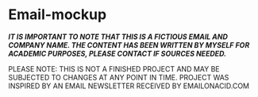 # Email-mockup
***IT IS IMPORTANT TO NOTE THAT THIS IS A FICTIOUS EMAIL AND COMPANY NAME. THE CONTENT HAS BEEN WRITTEN BY MYSELF FOR ACADEMIC PURPOSES, PLEASE CONTACT IF SOURCES NEEDED.***

PLEASE NOTE: THIS IS NOT A FINISHED PROJECT AND MAY BE SUBJECTED TO CHANGES AT ANY POINT IN TIME. PROJECT WAS INSPIRED BY AN EMAIL NEWSLETTER RECEIVED BY EMAILONACID.COM 